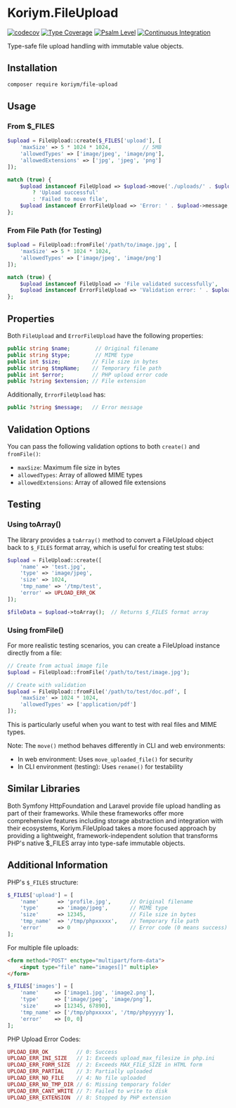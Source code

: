 # Koriym.FileUpload

[![codecov](https://codecov.io/gh/koriym/Koriym.FileUpload/graph/badge.svg?token=pIO7F7vXQR)](https://codecov.io/gh/koriym/Koriym.FileUpload)
[![Type Coverage](https://shepherd.dev/github/koriym/Koriym.FileUpload/coverage.svg)](https://shepherd.dev/github/koriym/Koriym.FileUpload)
[![Psalm Level](https://shepherd.dev/github/koriym/Koriym.FileUpload/level.svg)](https://shepherd.dev/github/koriym/Koriym.FileUpload)
[![Continuous Integration](https://github.com/koriym/Koriym.FileUpload/actions/workflows/continuous-integration.yml/badge.svg)](https://github.com/koriym/Koriym.FileUpload/actions/workflows/continuous-integration.yml)

Type-safe file upload handling with immutable value objects.

## Installation

```bash
composer require koriym/file-upload
```

## Usage

### From $_FILES
```php
$upload = FileUpload::create($_FILES['upload'], [
    'maxSize' => 5 * 1024 * 1024,          // 5MB
    'allowedTypes' => ['image/jpeg', 'image/png'],
    'allowedExtensions' => ['jpg', 'jpeg', 'png']
]);

match (true) {
    $upload instanceof FileUpload => $upload->move('./uploads/' . $upload->name)
        ? 'Upload successful'
        : 'Failed to move file',
    $upload instanceof ErrorFileUpload => 'Error: ' . $upload->message,
};
```

### From File Path (for Testing)
```php
$upload = FileUpload::fromFile('/path/to/image.jpg', [
    'maxSize' => 5 * 1024 * 1024,
    'allowedTypes' => ['image/jpeg', 'image/png']
]);

match (true) {
    $upload instanceof FileUpload => 'File validated successfully',
    $upload instanceof ErrorFileUpload => 'Validation error: ' . $upload->message,
};
```

## Properties

Both `FileUpload` and `ErrorFileUpload` have the following properties:

```php
public string $name;        // Original filename
public string $type;        // MIME type
public int $size;          // File size in bytes
public string $tmpName;    // Temporary file path
public int $error;         // PHP upload error code
public ?string $extension; // File extension
```

Additionally, `ErrorFileUpload` has:
```php
public ?string $message;   // Error message
```

## Validation Options

You can pass the following validation options to both `create()` and `fromFile()`:
- `maxSize`: Maximum file size in bytes
- `allowedTypes`: Array of allowed MIME types
- `allowedExtensions`: Array of allowed file extensions

## Testing

### Using toArray()
The library provides a `toArray()` method to convert a FileUpload object back to `$_FILES` format array, which is useful for creating test stubs:

```php
$upload = FileUpload::create([
    'name' => 'test.jpg',
    'type' => 'image/jpeg',
    'size' => 1024,
    'tmp_name' => '/tmp/test',
    'error' => UPLOAD_ERR_OK
]);

$fileData = $upload->toArray();  // Returns $_FILES format array
```

### Using fromFile()
For more realistic testing scenarios, you can create a FileUpload instance directly from a file:

```php
// Create from actual image file
$upload = FileUpload::fromFile('/path/to/test/image.jpg');

// Create with validation
$upload = FileUpload::fromFile('/path/to/test/doc.pdf', [
    'maxSize' => 1024 * 1024,
    'allowedTypes' => ['application/pdf']
]);
```

This is particularly useful when you want to test with real files and MIME types.

Note: The `move()` method behaves differently in CLI and web environments:
- In web environment: Uses `move_uploaded_file()` for security
- In CLI environment (testing): Uses `rename()` for testability

## Similar Libraries

Both Symfony HttpFoundation and Laravel provide file upload handling as part of their frameworks. While these frameworks offer more comprehensive features including storage abstraction and integration with their ecosystems, Koriym.FileUpload takes a more focused approach by providing a lightweight, framework-independent solution that transforms PHP's native $_FILES array into type-safe immutable objects.

## Additional Information

PHP's `$_FILES` structure:
```php
$_FILES['upload'] = [
    'name'      => 'profile.jpg',      // Original filename
    'type'      => 'image/jpeg',       // MIME type
    'size'      => 12345,              // File size in bytes
    'tmp_name'  => '/tmp/phpxxxxx',    // Temporary file path
    'error'     => 0                   // Error code (0 means success)
];
```

For multiple file uploads:
```html
<form method="POST" enctype="multipart/form-data">
    <input type="file" name="images[]" multiple>
</form>
```

```php
$_FILES['images'] = [
    'name'     => ['image1.jpg', 'image2.png'],
    'type'     => ['image/jpeg', 'image/png'],
    'size'     => [12345, 67890],
    'tmp_name' => ['/tmp/phpxxxxx', '/tmp/phpyyyyy'],
    'error'    => [0, 0]
];
```

PHP Upload Error Codes:
```php
UPLOAD_ERR_OK         // 0: Success
UPLOAD_ERR_INI_SIZE   // 1: Exceeds upload_max_filesize in php.ini
UPLOAD_ERR_FORM_SIZE  // 2: Exceeds MAX_FILE_SIZE in HTML form
UPLOAD_ERR_PARTIAL    // 3: Partially uploaded
UPLOAD_ERR_NO_FILE    // 4: No file uploaded
UPLOAD_ERR_NO_TMP_DIR // 6: Missing temporary folder
UPLOAD_ERR_CANT_WRITE // 7: Failed to write to disk
UPLOAD_ERR_EXTENSION  // 8: Stopped by PHP extension
```
